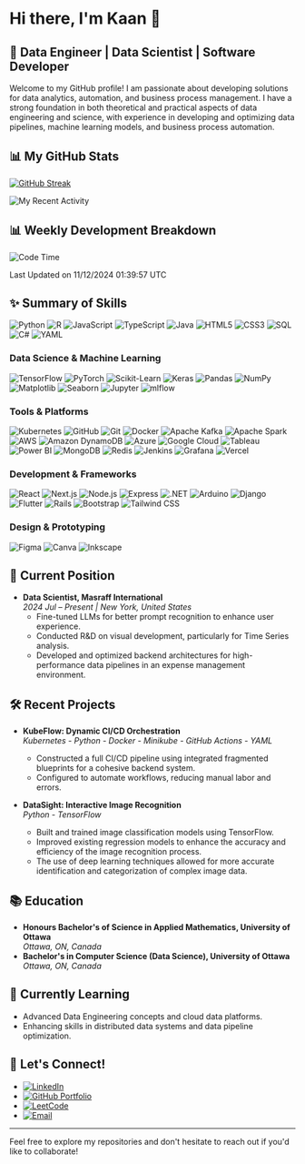 # Hi there, I'm Kaan 👋

## 🚀 Data Engineer | Data Scientist | Software Developer

Welcome to my GitHub profile! I am passionate about developing solutions for data analytics, automation, and business process management. I have a strong foundation in both theoretical and practical aspects of data engineering and science, with experience in developing and optimizing data pipelines, machine learning models, and business process automation.

## 📊 My GitHub Stats 

[![GitHub Streak](https://github-readme-streak-stats.herokuapp.com/?user=KaanEnt&theme=dark)](https://git.io/streak-stats)

![My Recent Activity](https://github-readme-activity-graph.vercel.app/graph?username=KaanEnt&theme=react-dark&hide_border=true&area=true)

## 📊 Weekly Development Breakdown
<!--START_SECTION:waka-->
![Code Time](http://img.shields.io/badge/Code%20Time-132%20hrs%205%20mins-blue)


 Last Updated on 11/12/2024 01:39:57 UTC
<!--END_SECTION:waka-->

## ✨ Summary of Skills

![Python](https://img.shields.io/badge/Python-3776AB?style=flat&logo=python&logoColor=white)
![R](https://img.shields.io/badge/R-276DC3?style=flat&logo=r&logoColor=white)
![JavaScript](https://img.shields.io/badge/JavaScript-F7DF1E?style=flat&logo=javascript&logoColor=black)
![TypeScript](https://img.shields.io/badge/TypeScript-007ACC?style=flat&logo=typescript&logoColor=white)
![Java](https://img.shields.io/badge/Java-ED8B00?style=flat&logo=openjdk&logoColor=white)
![HTML5](https://img.shields.io/badge/HTML5-E34F26?style=flat&logo=html5&logoColor=white)
![CSS3](https://img.shields.io/badge/CSS3-1572B6?style=flat&logo=css3&logoColor=white)
![SQL](https://img.shields.io/badge/SQL-4479A1?style=flat&logo=postgresql&logoColor=white)
![C#](https://img.shields.io/badge/C%23-239120?style=flat&logo=c-sharp&logoColor=white)
![YAML](https://img.shields.io/badge/YAML-ffffff?style=flat&logo=yaml&logoColor=151515)

### Data Science & Machine Learning
![TensorFlow](https://img.shields.io/badge/TensorFlow-FF6F00?style=flat&logo=tensorflow&logoColor=white)
![PyTorch](https://img.shields.io/badge/PyTorch-EE4C2C?style=flat&logo=pytorch&logoColor=white)
![Scikit-Learn](https://img.shields.io/badge/scikit--learn-F7931E?style=flat&logo=scikit-learn&logoColor=white)
![Keras](https://img.shields.io/badge/Keras-D00000?style=flat&logo=keras&logoColor=white)
![Pandas](https://img.shields.io/badge/Pandas-150458?style=flat&logo=pandas&logoColor=white)
![NumPy](https://img.shields.io/badge/NumPy-013243?style=flat&logo=numpy&logoColor=white)
![Matplotlib](https://img.shields.io/badge/Matplotlib-239120?style=flat&logo=matplotlib&logoColor=white)
![Seaborn](https://img.shields.io/badge/Seaborn-3776AB?style=flat&logo=python&logoColor=white)
![Jupyter](https://img.shields.io/badge/Jupyter-F37626?style=flat&logo=jupyter&logoColor=white)
![mlflow](https://img.shields.io/badge/mlflow-d9ead3?style=flat&logo=numpy&logoColor=blue)

### Tools & Platforms
![Kubernetes](https://img.shields.io/badge/Kubernetes-326CE5?style=flat&logo=kubernetes&logoColor=white)
![GitHub](https://img.shields.io/badge/GitHub-181717?style=flat&logo=github&logoColor=white)
![Git](https://img.shields.io/badge/Git-F05032?style=flat&logo=git&logoColor=white)
![Docker](https://img.shields.io/badge/Docker-2496ED?style=flat&logo=docker&logoColor=white)
![Apache Kafka](https://img.shields.io/badge/Apache%20Kafka-000?style=flat&logo=apachekafka)
![Apache Spark](https://img.shields.io/badge/Apache%20Spark-FDEE21?style=flat-square&logo=apachespark&logoColor=black)
![AWS](https://img.shields.io/badge/Amazon%20AWS-232F3E?style=flat&logo=amazon-aws&logoColor=white)
![Amazon DynamoDB](https://img.shields.io/badge/Amazon%20DynamoDB-4053D6?style=flat&logo=Amazon%20DynamoDB&logoColor=white)
![Azure](https://img.shields.io/badge/Microsoft%20Azure-0078D4?style=flat&logo=microsoft-azure&logoColor=white)
![Google Cloud](https://img.shields.io/badge/Google%20Cloud-4285F4?style=flat&logo=google-cloud&logoColor=white)
![Tableau](https://img.shields.io/badge/Tableau-E97627?style=flat&logo=tableau&logoColor=white)
![Power BI](https://img.shields.io/badge/Power%20BI-F2C811?style=flat&logo=power-bi&logoColor=white)
![MongoDB](https://img.shields.io/badge/MongoDB-4ea94b?style=flat&logo=mongodb&logoColor=white)
![Redis](https://img.shields.io/badge/Redis-DD0031?style=flat&logo=redis&logoColor=white)
![Jenkins](https://img.shields.io/badge/Jenkins-D24939?style=flat&logo=jenkins&logoColor=white)
![Grafana](https://img.shields.io/badge/Grafana-F46800?style=flat&logo=grafana&logoColor=white)
![Vercel](https://img.shields.io/badge/Vercel-000000?style=flat&logo=vercel&logoColor=white)

### Development & Frameworks
![React](https://img.shields.io/badge/React-61DAFB?style=flat&logo=react&logoColor=black)
![Next.js](https://img.shields.io/badge/Next.js-000000?style=flat&logo=nextdotjs&logoColor=white)
![Node.js](https://img.shields.io/badge/Node.js-339933?style=flat&logo=nodedotjs&logoColor=white)
![Express](https://img.shields.io/badge/Express-000000?style=flat&logo=express&logoColor=white)
![.NET](https://img.shields.io/badge/.NET-512BD4?style=flat&logo=dotnet&logoColor=white)
![Arduino](https://img.shields.io/badge/Arduino-00979D?style=flat&logo=Arduino&logoColor=white)
![Django](https://img.shields.io/badge/Django-092E20?style=flat&logo=django&logoColor=white)
![Flutter](https://img.shields.io/badge/Flutter-02569B?style=flat&logo=flutter&logoColor=white)
![Rails](https://img.shields.io/badge/Rails-CC0000?style=flat&logo=ruby-on-rails&logoColor=white)
![Bootstrap](https://img.shields.io/badge/Bootstrap-563D7C?style=flat&logo=bootstrap&logoColor=white)
![Tailwind CSS](https://img.shields.io/badge/TailwindCSS-38B2AC?style=flat&logo=tailwind-css&logoColor=white)


### Design & Prototyping
![Figma](https://img.shields.io/badge/Figma-F24E1E?style=flat&logo=figma&logoColor=white)
![Canva](https://img.shields.io/badge/Canva-00C4CC?style=flat&logo=canva&logoColor=white)
![Inkscape](https://img.shields.io/badge/Inkscape-000000?style=flat&logo=inkscape&logoColor=white)

## 💼 Current Position
- **Data Scientist, Masraff International**  
  *2024 Jul – Present | New York, United States*  
  - Fine-tuned LLMs for better prompt recognition to enhance user experience.
  - Conducted R&D on visual development, particularly for Time Series analysis.
  - Developed and optimized backend architectures for high-performance data pipelines in an expense management environment.

## 🛠️ Recent Projects
- **KubeFlow: Dynamic CI/CD Orchestration**  
  *Kubernetes - Python - Docker - Minikube - GitHub Actions - YAML*  
  - Constructed a full CI/CD pipeline using integrated fragmented blueprints for a cohesive backend system.
  - Configured to automate workflows, reducing manual labor and errors.

- **DataSight: Interactive Image Recognition**  
  *Python - TensorFlow*  
  - Built and trained image classification models using TensorFlow.
  - Improved existing regression models to enhance the accuracy and efficiency of the image recognition process.
  - The use of deep learning techniques allowed for more accurate identification and categorization of complex image data.

## 📚 Education
- **Honours Bachelor's of Science in Applied Mathematics, University of Ottawa**  
  *Ottawa, ON, Canada*
- **Bachelor's in Computer Science (Data Science), University of Ottawa**  
  *Ottawa, ON, Canada*

## 🌱 Currently Learning
- Advanced Data Engineering concepts and cloud data platforms.
- Enhancing skills in distributed data systems and data pipeline optimization.

## 🔗 Let's Connect!
- [![LinkedIn](https://img.shields.io/badge/LinkedIn-0077B5?style=for-the-badge&logo=linkedin&logoColor=white)](https://www.linkedin.com/in/kaan-un/)
- [![GitHub Portfolio](https://img.shields.io/badge/GitHub-Portfolio-green?style=for-the-badge&logo=github&logoColor=white)](https://kaanent.github.io/)
- [![LeetCode](https://img.shields.io/badge/LeetCode-FFA116?style=for-the-badge&logo=leetcode&logoColor=white)](https://leetcode.com/KaanEnt)
- [![Email](https://img.shields.io/badge/Email-D14836?style=for-the-badge&logo=gmail&logoColor=white)](mailto:unkaanenterprise@gmail.com)

---

Feel free to explore my repositories and don't hesitate to reach out if you'd like to collaborate!
